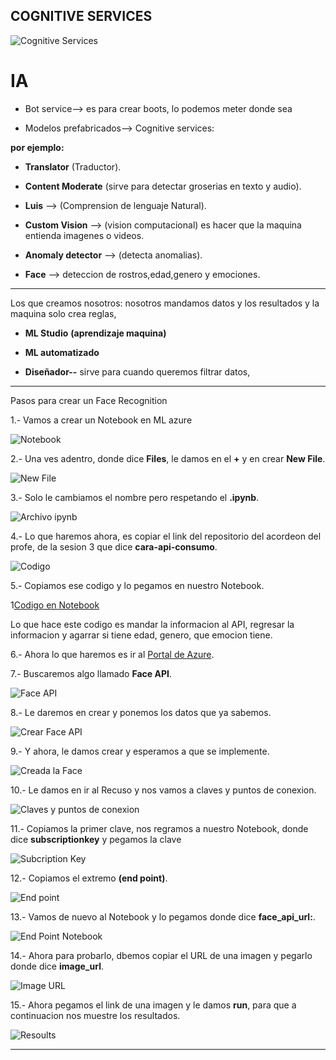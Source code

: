 ## COGNITIVE SERVICES

![Cognitive Services](Imagenes/azureMachineLearning.jpeg)

# IA

- Bot service--> es para crear boots, lo podemos meter donde sea

- Modelos prefabricados--> Cognitive services:

**por ejemplo:**

- **Translator** (Traductor).

- **Content Moderate** (sirve para detectar groserias en texto y audio).

- **Luis** --> (Comprension de lenguaje Natural).

- **Custom Vision** --> (vision computacional) es hacer que la maquina entienda imagenes o videos.

- **Anomaly detector** --> (detecta anomalias).

- **Face** --> deteccion de rostros,edad,genero y emociones.

----------------------------------------------------------------------------------------------------

Los que creamos nosotros:  nosotros mandamos datos y los resultados y la maquina solo crea reglas,

- **ML Studio** **(aprendizaje maquina)**

- **ML automatizado** 

- **Diseñador--** sirve para cuando queremos filtrar datos,

-------------------------------------------------------------------------------------------------------

Pasos para crear un Face Recognition

1.- Vamos a crear un Notebook en ML azure

![Notebook](Imagenes/Notebook.PNG)

2.- Una ves adentro, donde dice **Files**, le damos en el **+** y en  crear **New File**. 

![New File](Imagenes/NewFile.PNG)

3.- Solo le cambiamos el nombre pero respetando el **.ipynb**.

![Archivo ipynb](Imagenes/NombredeArchivoIPYNB.PNG)

4.- Lo que haremos ahora, es copiar el link del repositorio del acordeon del profe, de la sesion 3 que dice **cara-api-consumo**.

![Codigo](Imagenes/codigo.PNG)

5.- Copiamos ese codigo y lo pegamos en nuestro Notebook.

1[Codigo en Notebook](Imagenes/CodigoCopiadoenNotebook.PNG)

Lo que hace este codigo es mandar la informacion al API, regresar la informacion y agarrar si tiene edad, genero, que emocion tiene.

6.-  Ahora lo que haremos es ir al [Portal de Azure](portal.azure.com).

7.- Buscaremos algo llamado **Face API**.

![Face API](Imagenes/FaceAPI.PNG)

8.- Le daremos en crear y ponemos los datos que ya sabemos.

![Crear Face API](Imagenes/CrearFaceAPI.PNG)

9.- Y ahora, le damos crear y esperamos a que se implemente.

![Creada la Face](Imagenes/CrearFace.PNG)

10.- Le damos en ir al Recuso y nos vamos a claves y puntos de conexion.

![Claves y puntos de conexion](Imagenes/clavesFace.PNG)

11.- Copiamos la primer clave, nos regramos a nuestro Notebook, donde dice **subscriptionkey** y pegamos la clave

![Subcription Key](Imagenes/subscriptionkey.PNG)

12.- Copiamos el extremo **(end point)**.

![End point](Imagenes/puntofinal.PNG)

13.- Vamos de nuevo al Notebook y lo pegamos donde dice **face_api_url:**.

![End Point Notebook](Imagenes/codigoEndPointNotebook.PNG)

14.- Ahora para probarlo, dbemos copiar el URL de una imagen y pegarlo donde dice **image_url**.

![Image URL](Imagenes/imageURL.PNG)

15.- Ahora pegamos el link de una imagen y le damos **run**, para que a continuacion nos muestre los resultados.

![Resoults](Imagenes/listo.PNG)

------------------------------------------------------------------------------------------------------------------------------
